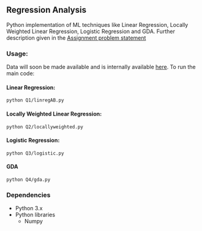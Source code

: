 ## Regression Analysis

Python implementation of ML techniques like Linear Regression, Locally Weighted Linear Regression, Logistic Regression and GDA. Further description given in the [Assignment problem statement](https://github.com/udayinbiswas/ML_Regression/blob/master/Assignment_1.pdf)

### Usage:
Data will soon be made available and is internally available [here](http://www.cse.iitd.ac.in/~parags/teaching/2018/col774/assignments/ass1/ass1_data.zip). To run the main code:
#### Linear Regression:
`python Q1/linregAB.py`
#### Locally Weighted Linear Regression:
`python Q2/locallyweighted.py`
#### Logistic Regression:
`python Q3/logistic.py`
#### GDA
`python Q4/gda.py`

### Dependencies

* Python 3.x
* Python libraries
  * Numpy
  

  


